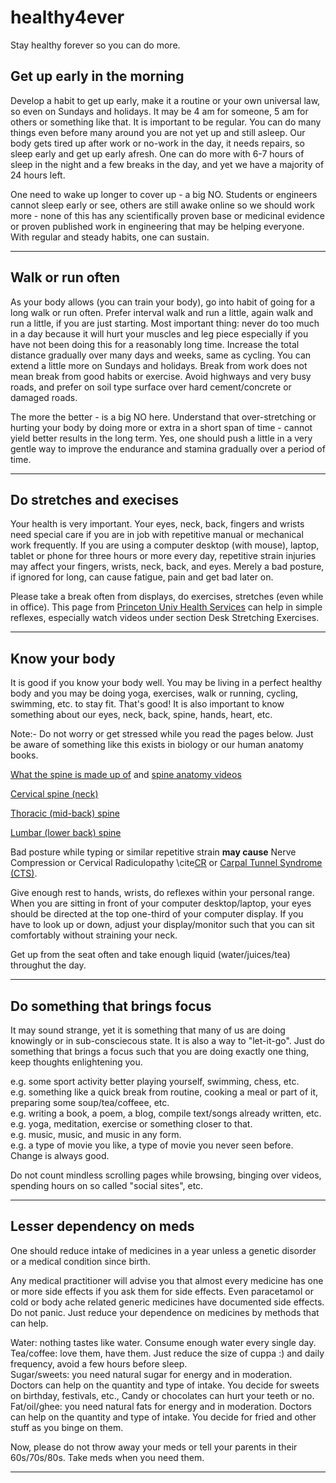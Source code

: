# healthy4ever
Stay healthy forever so you can do more. 

## Get up early in the morning 

Develop a habit to get up early, make it a routine or your own universal law, so even on Sundays and holidays. It may be 4 am for someone, 5 am for others or something like that. It is important to be regular. You can do many things even before many around you are not yet up and still asleep. Our body gets tired up after work or no-work in the day, it needs repairs, so sleep early and get up early afresh. One can do more with 6-7 hours of sleep in the night and a few breaks in the day, and yet we have a majority of 24 hours left.    

One need to wake up longer to cover up - a big NO. Students or engineers cannot sleep early or see, others are still awake online so we should work more - none of this has any scientifically proven base or medicinal evidence or proven published work in engineering that may be helping everyone. With regular and steady habits, one can sustain.     

----

## Walk or run often  

As your body allows (you can train your body), go into habit of going for a long walk or run often. Prefer interval walk and run a little, again walk and run a little, if you are just starting. Most important thing: never do too much in a day because it will hurt your muscles and leg piece especially if you have not been doing this for a reasonably long time. Increase the total distance gradually over many days and weeks, same as cycling. You can extend a little more on Sundays and holidays. Break from work does not mean break from good habits or exercise. Avoid highways and very busy roads, and prefer on soil type surface over hard cement/concrete or damaged roads. 

The more the better - is a big NO here. Understand that over-stretching or hurting your body by doing more or extra in a short span of time - cannot yield better results in the long term. Yes, one should push a little in a very gentle way to improve the endurance and stamina gradually over a period of time.     

----

## Do stretches and execises 

Your health is very important. Your eyes, neck, back, fingers and wrists need special care if you are in job with repetitive manual or mechanical work frequently. If you are using a computer desktop (with mouse), laptop, tablet or phone for three hours or more every day, repetitive strain injuries may affect your fingers, wrists, neck, back, and eyes. Merely a bad posture, if ignored for long, can cause fatigue, pain and get bad later on.    

Please take a break often from displays, do exercises, stretches (even while in office). This page from [Princeton Univ Health Services](https://uhs.princeton.edu/health-resources/ergonomics-computer-use) can help in simple reflexes, especially watch videos under section Desk Stretching Exercises.    

---- 

## Know your body 

It is good if you know your body well. You may be living in a perfect healthy body and you may be doing yoga, exercises, walk or running, cycling, swimming, etc. to stay fit. That's good! It is also important to know something about our eyes, neck, back, spine, hands, heart, etc.    

Note:- Do not worry or get stressed while you read the pages below. Just be aware of something like this exists in biology or our human anatomy books.    

[What the spine is made up of](https://www.spineuniverse.com/sites/default/files/imagecache/gallery-large/wysiwyg_imageupload/3998/2020/03/03/segments_spine_labeled_shutterstock_534669922.jpg) and [spine anatomy videos](https://www.spine-health.com/video/cervical-muscle-anatomy-animation)    

[Cervical spine (neck)](https://www.spineuniverse.com/anatomy/cervical-spine-anatomy-neck)    

[Thoracic (mid-back) spine](https://www.spineuniverse.com/anatomy/thoracic-spine)    

[Lumbar (lower back) spine](https://www.spineuniverse.com/anatomy/lumbar-spine)   

Bad posture while typing or similar repetitive strain **may cause** Nerve Compression or Cervical Radiculopathy \cite[CR](https://www.spineuniverse.com/anatomy/cervical-spine-anatomy-neck) or [Carpal Tunnel Syndrome (CTS)](https://www.ninds.nih.gov/Disorders/Patient-Caregiver-Education/Fact-Sheets/Carpal-Tunnel-Syndrome-Fact-Sheet).    

Give enough rest to hands, wrists, do reflexes within your personal range. When you are sitting in front of your computer desktop/laptop, your eyes should be directed at the top one-third of your computer display. If you have to look up or down, adjust your display/monitor such that you can sit comfortably without straining your neck.     

Get up from the seat often and take enough liquid (water/juices/tea) throughut the day.   

----

## Do something that brings focus 

It may sound strange, yet it is something that many of us are doing knowingly or in sub-consciecous state. It is also a way to "let-it-go". Just do something that brings a focus such that you are doing exactly one thing, keep thoughts enlightening you.    

e.g. some sport activity better playing yourself, swimming, chess, etc.    
e.g. something like a quick break from routine, cooking a meal or part of it, preparing some soup/tea/coffeee, etc.   
e.g. writing a book, a poem, a blog, compile text/songs already written, etc.   
e.g. yoga, meditation, exercise or something closer to that.   
e.g. music, music, and music in any form.    
e.g. a type of movie you like, a type of movie you never seen before. Change is always good.    

Do not count mindless scrolling pages while browsing, binging over videos, spending hours on so called "social sites", etc.    

----

## Lesser dependency on meds 

One should reduce intake of medicines in a year unless a genetic disorder or a medical condition since birth.    

Any medical practitioner will advise you that almost every medicine has one or more side effects if you ask them for side effects. Even paracetamol or cold or body ache related generic medicines have documented side effects. Do not panic. Just reduce your dependence on medicines by methods that can help.     

Water: nothing tastes like water. Consume enough water every single day.      
Tea/coffee: love them, have them. Just reduce the size of cuppa :) and daily frequency, avoid a few hours before sleep.     
Sugar/sweets: you need natural sugar for energy and in moderation. Doctors can help on the quantity and type of intake. You decide for sweets on birthday, festivals, etc., Candy or chocolates can hurt your teeth or no.     
Fat/oil/ghee: you need natural fats for energy and in moderation. Doctors can help on the quantity and type of intake. You decide for fried and other stuff as you binge on them.    

Now, please do not throw away your meds or tell your parents in their 60s/70s/80s. Take meds when you need them.    

---- 

